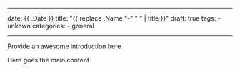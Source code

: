 ___
date: {{ .Date }}
title: "{{ replace .Name "-" " " | title }}"
draft: true
tags:
    - unkown
categories:
    - general
___

Provide an awesome introduction here

<!--more-->

Here goes the main content
